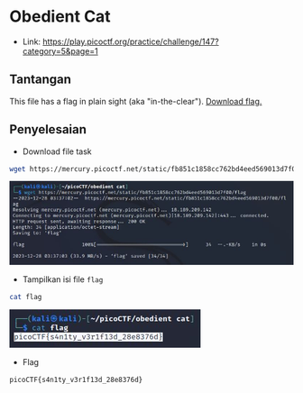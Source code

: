 # Obedient Cat
- Link: https://play.picoctf.org/practice/challenge/147?category=5&page=1

## Tantangan
This file has a flag in plain sight (aka "in-the-clear"). [Download flag.](https://mercury.picoctf.net/static/fb851c1858cc762bd4eed569013d7f00/flag)

## Penyelesaian
- Download file task
```sh
wget https://mercury.picoctf.net/static/fb851c1858cc762bd4eed569013d7f00/flag
```

![alt text](https://github.com/rahardian-dwi-saputra/picoCTF-writeup/blob/main/General%20Skills/obedient%20cat/assets/obedient%20cat%201.JPG)

- Tampilkan isi file `flag`
```sh
cat flag
```

![alt text](https://github.com/rahardian-dwi-saputra/picoCTF-writeup/blob/main/General%20Skills/obedient%20cat/assets/obedient%20cat%202.JPG)

- Flag
```sh
picoCTF{s4n1ty_v3r1f13d_28e8376d}
```